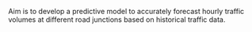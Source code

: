 Aim is to develop a predictive model to accurately forecast hourly traffic volumes at different road junctions based on historical traffic data.
